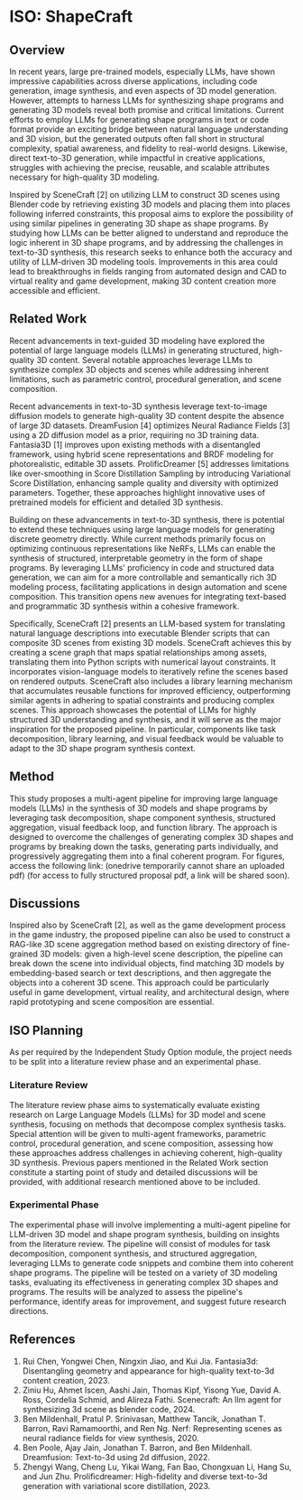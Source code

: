 # ISO: ShapeCraft

## Overview

In recent years, large pre-trained models, especially LLMs, have shown impressive capabilities across diverse applications, including code generation, image synthesis, and even aspects of 3D model generation. However, attempts to harness LLMs for synthesizing shape programs and generating 3D models reveal both promise and critical limitations. Current efforts to employ LLMs for generating shape programs in text or code format provide an exciting bridge between natural language understanding and 3D vision, but the generated outputs often fall short in structural complexity, spatial awareness, and fidelity to real-world designs. Likewise, direct text-to-3D generation, while impactful in creative applications, struggles with achieving the precise, reusable, and scalable attributes necessary for high-quality 3D modeling.

Inspired by SceneCraft [2] on utilizing LLM to construct 3D scenes using Blender code by retrieving existing 3D models and placing them into places following inferred constraints, this proposal aims to explore the possibility of using similar pipelines in generating 3D shape as shape programs. By studying how LLMs can be better aligned to understand and reproduce the logic inherent in 3D shape programs, and by addressing the challenges in text-to-3D synthesis, this research seeks to enhance both the accuracy and utility of LLM-driven 3D modeling tools. Improvements in this area could lead to breakthroughs in fields ranging from automated design and CAD to virtual reality and game development, making 3D content creation more accessible and efficient.

## Related Work

Recent advancements in text-guided 3D modeling have explored the potential of large language models (LLMs) in generating structured, high-quality 3D content. Several notable approaches leverage LLMs to synthesize complex 3D objects and scenes while addressing inherent limitations, such as parametric control, procedural generation, and scene composition.

Recent advancements in text-to-3D synthesis leverage text-to-image diffusion models to generate high-quality 3D content despite the absence of large 3D datasets. DreamFusion [4] optimizes Neural Radiance Fields [3] using a 2D diffusion model as a prior, requiring no 3D training data. Fantasia3D [1] improves upon existing methods with a disentangled framework, using hybrid scene representations and BRDF modeling for photorealistic, editable 3D assets. ProlificDreamer [5] addresses limitations like over-smoothing in Score Distillation Sampling by introducing Variational Score Distillation, enhancing sample quality and diversity with optimized parameters. Together, these approaches highlight innovative uses of pretrained models for efficient and detailed 3D synthesis.

Building on these advancements in text-to-3D synthesis, there is potential to extend these techniques using large language models for generating discrete geometry directly. While current methods primarily focus on optimizing continuous representations like NeRFs, LLMs can enable the synthesis of structured, interpretable geometry in the form of shape programs. By leveraging LLMs' proficiency in code and structured data generation, we can aim for a more controllable and semantically rich 3D modeling process, facilitating applications in design automation and scene composition. This transition opens new avenues for integrating text-based and programmatic 3D synthesis within a cohesive framework.

Specifically, SceneCraft [2] presents an LLM-based system for translating natural language descriptions into executable Blender scripts that can composite 3D scenes from existing 3D models. SceneCraft achieves this by creating a scene graph that maps spatial relationships among assets, translating them into Python scripts with numerical layout constraints. It incorporates vision-language models to iteratively refine the scenes based on rendered outputs. SceneCraft also includes a library learning mechanism that accumulates reusable functions for improved efficiency, outperforming similar agents in adhering to spatial constraints and producing complex scenes. This approach showcases the potential of LLMs for highly structured 3D understanding and synthesis, and it will serve as the major inspiration for the proposed pipeline. In particular, components like task decomposition, library learning, and visual feedback would be valuable to adapt to the 3D shape program synthesis context.

## Method

This study proposes a multi-agent pipeline for improving large language models (LLMs) in the synthesis of 3D models and shape programs by leveraging task decomposition, shape component synthesis, structured aggregation, visual feedback loop, and function library. The approach is designed to overcome the challenges of generating complex 3D shapes and programs by breaking down the tasks, generating parts individually, and progressively aggregating them into a final coherent program. For figures, access the following link: (onedrive temporarily cannot share an uploaded pdf) (for access to fully structured proposal pdf, a link will be shared soon).

## Discussions

Inspired also by SceneCraft [2], as well as the game development process in the game industry, the proposed pipeline can also be used to construct a RAG-like 3D scene aggregation method based on existing directory of fine-grained 3D models: given a high-level scene description, the pipeline can break down the scene into individual objects, find matching 3D models by embedding-based search or text descriptions, and then aggregate the objects into a coherent 3D scene. This approach could be particularly useful in game development, virtual reality, and architectural design, where rapid prototyping and scene composition are essential.

## ISO Planning

As per required by the Independent Study Option module, the project needs to be split into a literature review phase and an experimental phase.

### Literature Review

The literature review phase aims to systematically evaluate existing research on Large Language Models (LLMs) for 3D model and scene synthesis, focusing on methods that decompose complex synthesis tasks. Special attention will be given to multi-agent frameworks, parametric control, procedural generation, and scene composition, assessing how these approaches address challenges in achieving coherent, high-quality 3D synthesis. Previous papers mentioned in the Related Work section constitute a starting point of study and detailed discussions will be provided, with additional research mentioned above to be included.

### Experimental Phase

The experimental phase will involve implementing a multi-agent pipeline for LLM-driven 3D model and shape program synthesis, building on insights from the literature review. The pipeline will consist of modules for task decomposition, component synthesis, and structured aggregation, leveraging LLMs to generate code snippets and combine them into coherent shape programs. The pipeline will be tested on a variety of 3D modeling tasks, evaluating its effectiveness in generating complex 3D shapes and programs. The results will be analyzed to assess the pipeline's performance, identify areas for improvement, and suggest future research directions.

## References

1. Rui Chen, Yongwei Chen, Ningxin Jiao, and Kui Jia. Fantasia3d: Disentangling geometry and appearance for high-quality text-to-3d content creation, 2023.
2. Ziniu Hu, Ahmet Iscen, Aashi Jain, Thomas Kipf, Yisong Yue, David A. Ross, Cordelia Schmid, and Alireza Fathi. Scenecraft: An llm agent for synthesizing 3d scene as blender code, 2024.
3. Ben Mildenhall, Pratul P. Srinivasan, Matthew Tancik, Jonathan T. Barron, Ravi Ramamoorthi, and Ren Ng. Nerf: Representing scenes as neural radiance fields for view synthesis, 2020.
4. Ben Poole, Ajay Jain, Jonathan T. Barron, and Ben Mildenhall. Dreamfusion: Text-to-3d using 2d diffusion, 2022.
5. Zhengyi Wang, Cheng Lu, Yikai Wang, Fan Bao, Chongxuan Li, Hang Su, and Jun Zhu. Prolificdreamer: High-fidelity and diverse text-to-3d generation with variational score distillation, 2023.
